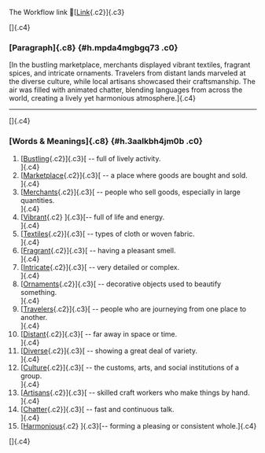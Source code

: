 The Workflow link
👏[[Link](https://www.google.com/url?q=http://www.google.com&sa=D&source=editors&ust=1760304132962671&usg=AOvVaw3gLaw7Guqv_-zCpjx4qdpI){.c2}]{.c3}

[]{.c4}

### [Paragraph]{.c8} {#h.mpda4mgbgq73 .c0}

[In the bustling marketplace, merchants displayed vibrant textiles,
fragrant spices, and intricate ornaments. Travelers from distant lands
marveled at the diverse culture, while local artisans showcased their
craftsmanship. The air was filled with animated chatter, blending
languages from across the world, creating a lively yet harmonious
atmosphere.]{.c4}

------------------------------------------------------------------------

[]{.c4}

### [Words & Meanings]{.c8} {#h.3aalkbh4jm0b .c0}

1.  [[Bustling](https://www.google.com/url?q=http://www.google.com&sa=D&source=editors&ust=1760304132964170&usg=AOvVaw3xLLaOkCVNsji0FgCgo9Ai){.c2}]{.c3}[ --
    full of lively activity.\
    ]{.c4}
2.  [[Marketplace](https://www.google.com/url?q=http://www.google.com&sa=D&source=editors&ust=1760304132964500&usg=AOvVaw3NzsjgYt8E1_CaQILyR2Md){.c2}]{.c3}[ --
    a place where goods are bought and sold.\
    ]{.c4}
3.  [[Merchants](https://www.google.com/url?q=http://www.google.com&sa=D&source=editors&ust=1760304132964736&usg=AOvVaw0V7YX5Ecx0YokBF3vbSRL-){.c2}]{.c3}[ --
    people who sell goods, especially in large quantities.\
    ]{.c4}
4.  [[Vibrant](https://www.google.com/url?q=http://www.google.com&sa=D&source=editors&ust=1760304132964980&usg=AOvVaw152PZjwkpXGXZqP3oKOH3p){.c2}
    ]{.c3}[-- full of life and energy.\
    ]{.c4}
5.  [[Textiles](https://www.google.com/url?q=http://www.google.com&sa=D&source=editors&ust=1760304132965176&usg=AOvVaw2sKtlmNda9mFYV3EhW0w7L){.c2}]{.c3}[ --
    types of cloth or woven fabric.\
    ]{.c4}
6.  [[Fragrant](https://www.google.com/url?q=http://www.google.com&sa=D&source=editors&ust=1760304132965457&usg=AOvVaw3G1O_RbujIjjWn2CqQfjxc){.c2}]{.c3}[ --
    having a pleasant smell.\
    ]{.c4}
7.  [[Intricate](https://www.google.com/url?q=http://www.google.com&sa=D&source=editors&ust=1760304132965744&usg=AOvVaw0Ph0oM8LDtmQJrNhWbBEHv){.c2}]{.c3}[ --
    very detailed or complex.\
    ]{.c4}
8.  [[Ornaments](https://www.google.com/url?q=http://www.google.com&sa=D&source=editors&ust=1760304132966095&usg=AOvVaw0ABM7u-d7RBbRX9WEWV6fm){.c2}]{.c3}[ --
    decorative objects used to beautify something.\
    ]{.c4}
9.  [[Travelers](https://www.google.com/url?q=http://www.google.com&sa=D&source=editors&ust=1760304132966431&usg=AOvVaw0drhNJ32VDf160HKNkq80R){.c2}]{.c3}[ --
    people who are journeying from one place to another.\
    ]{.c4}
10. [[Distant](https://www.google.com/url?q=http://www.google.com&sa=D&source=editors&ust=1760304132966812&usg=AOvVaw1kVRNuHzUUnCFViVC_SHls){.c2}]{.c3}[ --
    far away in space or time.\
    ]{.c4}
11. [[Diverse](https://www.google.com/url?q=http://www.google.com&sa=D&source=editors&ust=1760304132967125&usg=AOvVaw0dRiYV8hNg_ntYE_tIfZwF){.c2}]{.c3}[ --
    showing a great deal of variety.\
    ]{.c4}
12. [[Culture](https://www.google.com/url?q=http://www.google.com&sa=D&source=editors&ust=1760304132967420&usg=AOvVaw1LQkgOtFX77QoMRun8afvd){.c2}]{.c3}[ --
    the customs, arts, and social institutions of a group.\
    ]{.c4}
13. [[Artisans](https://www.google.com/url?q=http://www.google.com&sa=D&source=editors&ust=1760304132967687&usg=AOvVaw29UTwY2qMBqv7cIA-6ijEb){.c2}]{.c3}[ --
    skilled craft workers who make things by hand.\
    ]{.c4}
14. [[Chatter](https://www.google.com/url?q=http://www.google.com&sa=D&source=editors&ust=1760304132968049&usg=AOvVaw1en0_1VEYCQ-bYNBCkUIMd){.c2}]{.c3}[ --
    fast and continuous talk.\
    ]{.c4}
15. [[Harmonious](https://www.google.com/url?q=http://www.google.com&sa=D&source=editors&ust=1760304132968250&usg=AOvVaw0zyFn4xZx_fFnA8XNzWoDW){.c2}
    ]{.c3}[-- forming a pleasing or consistent whole.]{.c4}

[]{.c4}
